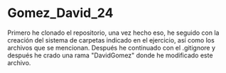 # Gomez_David_24

Primero he clonado el repositorio, una vez hecho eso, he seguido con la creación
del sistema de carpetas indicado en el ejercicio, así como los archivos que se mencionan. Después he continuado con el .gitignore y después he crado una rama "DavidGomez" donde he modificado este archivo.